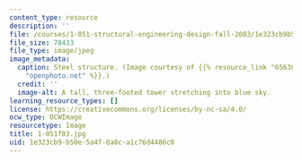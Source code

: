```yaml
---
content_type: resource
description: ''
file: /courses/1-051-structural-engineering-design-fall-2003/1e323cb9b50e5a4f8a8ca1c76d4486c0_1-051f03.jpg
file_size: 78433
file_type: image/jpeg
image_metadata:
  caption: Steel structure. (Image courtesy of {{% resource_link "656385c1-3b65-44dc-985e-79aa154f1d9f"
    "openphoto.net" %}}.)
  credit: ''
  image-alt: A tall, three-footed tower stretching into blue sky.
learning_resource_types: []
license: https://creativecommons.org/licenses/by-nc-sa/4.0/
ocw_type: OCWImage
resourcetype: Image
title: 1-051f03.jpg
uid: 1e323cb9-b50e-5a4f-8a8c-a1c76d4486c0
---
```

